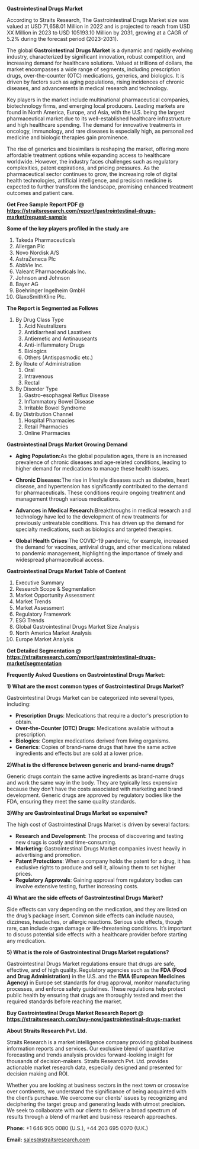 <p><strong>Gastrointestinal Drugs Market</strong></p>
<p>According to Straits Research, The Gastrointestinal Drugs Market size was valued at USD 71,658.01 Million in 2022 and is projected to reach from USD XX Million in 2023 to USD 105193.10 Million by 2031, growing at a CAGR of 5.2% during the forecast period (2023-2031).</p>
<p>The global <strong>Gastrointestinal Drugs Market</strong> is a dynamic and rapidly evolving industry, characterized by significant innovation, robust competition, and increasing demand for healthcare solutions. Valued at trillions of dollars, the market encompasses a wide range of segments, including prescription drugs, over-the-counter (OTC) medications, generics, and biologics. It is driven by factors such as aging populations, rising incidences of chronic diseases, and advancements in medical research and technology.</p>
<p>Key players in the market include multinational pharmaceutical companies, biotechnology firms, and emerging local producers. Leading markets are found in North America, Europe, and Asia, with the U.S. being the largest pharmaceutical market due to its well-established healthcare infrastructure and high healthcare spending. The demand for innovative treatments in oncology, immunology, and rare diseases is especially high, as personalized medicine and biologic therapies gain prominence.</p>
<p>The rise of generics and biosimilars is reshaping the market, offering more affordable treatment options while expanding access to healthcare worldwide. However, the industry faces challenges such as regulatory complexities, patent expirations, and pricing pressures. As the pharmaceutical sector continues to grow, the increasing role of digital health technologies, artificial intelligence, and precision medicine is expected to further transform the landscape, promising enhanced treatment outcomes and patient care.</p>
<p><strong>Get Free Sample Report PDF @ <a href=https://straitsresearch.com/report/gastrointestinal-drugs-market/request-sample>https://straitsresearch.com/report/gastrointestinal-drugs-market/request-sample</a></strong></p>
<div>
<div><strong>Some of the key players profiled in the study are</strong></div>
</div>
<p><ol>
<li>Takeda Pharmaceuticals</li>
<li>Allergan Plc</li>
<li>Novo Nordisk A/S</li>
<li>AstraZeneca Plc</li>
<li>AbbVie Inc.</li>
<li>Valeant Pharmaceuticals Inc.</li>
<li>Johnson and Johnson</li>
<li>Bayer AG</li>
<li>Boehringer Ingelheim GmbH</li>
<li>GlaxoSmithKline Plc.</li>
</ol></p>
<p><strong>The Report is Segmented as Follows</strong></p>
<p><ol>
<li>By Drug Class Type
<ol>
<li>Acid Neutralizers</li>
<li>Antidiarrheal and Laxatives</li>
<li>Antiemetic and Antinauseants</li>
<li>Anti-inflammatory Drugs</li>
<li>Biologics</li>
<li>Others (Antispasmodic etc.)</li>
</ol>
</li>
<li>By Route of Administration
<ol>
<li>Oral</li>
<li>Intravenous</li>
<li>Rectal</li>
</ol>
</li>
<li>By Disorder Type
<ol>
<li>Gastro-esophageal Reflux Disease</li>
<li>Inflammatory Bowel Disease</li>
<li>Irritable Bowel Syndrome</li>
</ol>
</li>
<li>By Distribution Channel
<ol>
<li>Hospital Pharmacies</li>
<li>Retail Pharmacies</li>
<li>Online Pharmacies</li>
</ol>
</li>
</ol></p>
<p><strong>Gastrointestinal Drugs Market Growing Demand</strong></p>
<ul>
<li>
<p><strong><strong>Aging Population</strong>:</strong>As the global population ages, there is an increased prevalence of chronic diseases and age-related conditions, leading to higher demand for medications to manage these health issues.</p>
</li>
<li>
<p><strong>Chronic Diseases:</strong>The rise in lifestyle diseases such as diabetes, heart disease, and hypertension has significantly contributed to the demand for pharmaceuticals. These conditions require ongoing treatment and management through various medications.</p>
</li>
<li>
<p><strong>Advances in Medical Research:</strong>Breakthroughs in medical research and technology have led to the development of new treatments for previously untreatable conditions. This has driven up the demand for specialty medications, such as biologics and targeted therapies.</p>
</li>
<li>
<p><strong>Global Health Crises</strong>:The COVID-19 pandemic, for example, increased the demand for vaccines, antiviral drugs, and other medications related to pandemic management, highlighting the importance of timely and widespread pharmaceutical access.</p>
</li>
</ul>
<p><strong>Gastrointestinal Drugs Market Table of Content</strong></p>
<div>
<ol>
<li>Executive Summary</li>
<li>Research Scope &amp; Segmentation</li>
<li>Market Opportunity Assessment</li>
<li>Market Trends</li>
<li>Market Assessment</li>
<li>Regulatory Framework</li>
<li>ESG Trends</li>
<li>Global Gastrointestinal Drugs Market Size Analysis</li>
<li>North America Market Analysis</li>
<li>Europe Market Analysis</li>
</ol>
</div>
<p><strong>Get Detailed Segmentation @ <a href=https://straitsresearch.com/report/gastrointestinal-drugs-market/segmentation>https://straitsresearch.com/report/gastrointestinal-drugs-market/segmentation</a></strong></p>
<p><strong>Frequently Asked Questions on Gastrointestinal Drugs Market:</strong></p>
<p><strong>1) What are the most common types of Gastrointestinal Drugs Market?</strong></p>
<p>Gastrointestinal Drugs Market can be categorized into several types, including:</p>
<ul>
<li><strong>Prescription Drugs</strong>: Medications that require a doctor's prescription to obtain.</li>
<li><strong>Over-the-Counter (OTC) Drugs</strong>: Medications available without a prescription.</li>
<li><strong>Biologics</strong>: Complex medications derived from living organisms.</li>
<li><strong>Generics</strong>: Copies of brand-name drugs that have the same active ingredients and effects but are sold at a lower price.</li>
</ul>
<p><strong>2)What is the difference between generic and brand-name drugs?</strong></p>
<p>Generic drugs contain the same active ingredients as brand-name drugs and work the same way in the body. They are typically less expensive because they don&rsquo;t have the costs associated with marketing and brand development. Generic drugs are approved by regulatory bodies like the FDA, ensuring they meet the same quality standards.</p>
<p><strong>3)Why are Gastrointestinal Drugs Market so expensive?</strong></p>
<p>The high cost of Gastrointestinal Drugs Market is driven by several factors:</p>
<ul>
<li><strong>Research and Development</strong>: The process of discovering and testing new drugs is costly and time-consuming.</li>
<li><strong>Marketing</strong>: Gastrointestinal Drugs Market companies invest heavily in advertising and promotion.</li>
<li><strong>Patent Protections</strong>: When a company holds the patent for a drug, it has exclusive rights to produce and sell it, allowing them to set higher prices.</li>
<li><strong>Regulatory Approvals</strong>: Gaining approval from regulatory bodies can involve extensive testing, further increasing costs.</li>
</ul>
<p><strong>4) What are the side effects of Gastrointestinal Drugs Market?</strong></p>
<p>Side effects can vary depending on the medication, and they are listed on the drug&rsquo;s package insert. Common side effects can include nausea, dizziness, headaches, or allergic reactions. Serious side effects, though rare, can include organ damage or life-threatening conditions. It&rsquo;s important to discuss potential side effects with a healthcare provider before starting any medication.</p>
<p><strong>5) What is the role of Gastrointestinal Drugs Market regulations?</strong></p>
<p>Gastrointestinal Drugs Market regulations ensure that drugs are safe, effective, and of high quality. Regulatory agencies such as the <strong>FDA (Food and Drug Administration)</strong> in the U.S. and the <strong>EMA (European Medicines Agency)</strong> in Europe set standards for drug approval, monitor manufacturing processes, and enforce safety guidelines. These regulations help protect public health by ensuring that drugs are thoroughly tested and meet the required standards before reaching the market.</p>
<p><strong>Buy Gastrointestinal Drugs Market Research Report @ <a href=https://straitsresearch.com/buy-now/gastrointestinal-drugs-market>https://straitsresearch.com/buy-now/gastrointestinal-drugs-market</a></strong></p>
<p><strong>About Straits Research Pvt. Ltd.</strong></p>
<p>Straits Research is a market intelligence company providing global business information reports and services. Our exclusive blend of quantitative forecasting and trends analysis provides forward-looking insight for thousands of decision-makers. Straits Research Pvt. Ltd. provides actionable market research data, especially designed and presented for decision making and ROI.</p>
<p>Whether you are looking at business sectors in the next town or crosswise over continents, we understand the significance of being acquainted with the client&rsquo;s purchase. We overcome our clients&rsquo; issues by recognizing and deciphering the target group and generating leads with utmost precision. We seek to collaborate with our clients to deliver a broad spectrum of results through a blend of market and business research approaches.</p>
<p><strong>Phone:</strong> +1 646 905 0080 (U.S.), +44 203 695 0070 (U.K.)</p>
<p><strong>Email:</strong> <a href=mailto:sales@straitsresearch.com><u>sales@straitsresearch.com</u></a></p>
